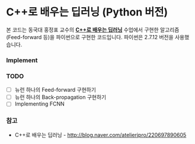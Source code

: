 # C++로 배우는 딥러닝 (Python 버전) 

본 코드는 동국대 홍정표 교수의 **[C++로 배우는 딥러닝](http://blog.naver.com/atelierjpro/220697890605)** 수업에서 구현한 알고리즘(Feed-forward 등)을 파이썬으로 구현한 코드입니다. 파이썬은 2.7.12 버전을 사용했습니다.

### Implement


### TODO
- [ ] 뉴런 하나의 Feed-forward 구현하기 
- [ ] 뉴런 하나의 Back-propagation 구현하기
- [ ] Implementing FCNN

### 참고
- C++로 배우는 딥러닝 - http://blog.naver.com/atelierjpro/220697890605